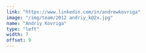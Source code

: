```yaml
---
link: "https://www.linkedin.com/in/andrewkovriga"
image: "/img/team/2012 andriy_k@2x.jpg"
name: "Andriy Kovriga"
type: "left"
width: 7
offset: 9
---
```

